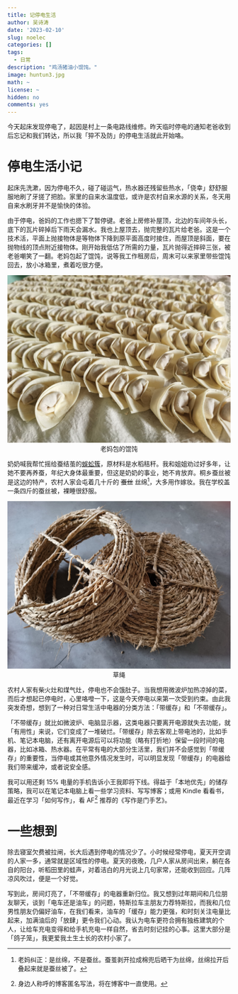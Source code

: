```yaml
---
title: 记停电生活
author: 吴诗涛
date: '2023-02-10'
slug: noelec
categories: []
tags:
  - 日常
description: "鸡汤猪油小馄饨。"
image: huntun3.jpg
math: ~
license: ~
hidden: no
comments: yes
---
```


今天起床发现停电了，起因是村上一条电路线维修。昨天临时停电的通知老爸收到后忘记和我们转达，所以我「猝不及防」的停电生活就此开始咯。

# 停电生活小记

起床先洗漱，因为停电不久，碰了碰运气，热水器还残留些热水，「侥幸」舒舒服服地刷了牙搓了把脸。家里的自来水温度低，或许是农村自来水源的关系，冬天用自来水刷牙并不是愉快的体验。

由于停电，爸妈的工作也摁下了暂停键。老爸上房修补屋顶，北边的车间年头长，底下的瓦片碎掉后下雨天会漏水。我也上屋顶去，抛完整的瓦片给老爸。这是一个技术活，平面上抛接物体是等物体下降到原平面高度时接住，而屋顶是斜面，要在抛物线的顶点附近接物体。刚开始我低估了所需的力量，瓦片抛得近摔碎三张，被老爸嘲笑了一翻。老妈包起了馄饨，说等我工作租房后，周末可以来家里带些馄饨回去，放小冰箱里，煮着吃很方便。

<center><img src="huntun.jpg" width=550></center>
<center>老妈包的馄饨</center>

奶奶喊我帮忙摇给蚕结茧的[蜈蚣簇](https://baijiahao.baidu.com/s?id=1616007934689032491)，原材料是水稻秸秆。我和姐姐劝过好多年，让她不要再养蚕，年纪大身体最重要，但这是奶奶的事业，她不肯放弃。桐乡蚕丝被是这边的特产，农村人家会屯着几十斤的 ~~蚕丝~~ 丝绵[^simian]，大多用作嫁妆。我在学校盖一条四斤的蚕丝被，裸睡很舒服。

[^simian]: 老妈纠正：是丝绵，不是蚕丝。蚕茧剥开拉成棉兜后晒干为丝绵，丝绵拉开后叠起来就是蚕丝被了。

<center><img src="caosheng.jpg" width=550></center>
<center>草绳</center>

农村人家有柴火灶和煤气灶，停电也不会饿肚子。当我想用微波炉加热凉掉的菜，而后才想起已停电时，心里咯噔一下，这是今天停电以来第一次受到约束。由此我突发奇想，想到了一种对日常生活中电器的分类方法：「带缓存」和「不带缓存」。

「不带缓存」就比如微波炉、电脑显示器，这类电器只要离开电源就失去功能，就「有用性」来说，它们变成了一堆破烂。「带缓存」除去客观上带电池的，比如手机、笔记本电脑，还有离开电源后可以将功能（略有打折地）保留一段时间的电器，比如冰箱、热水器。在平常有电的大部分生活里，我们并不会感觉到「带缓存」的重要性，当停电或其他意外情况发生时，可以明显发现「带缓存」的电器给我们带来缓冲，或者说安全感。

我可以用还剩 15% 电量的手机告诉小王我即将下线。得益于「本地优先」的储存策略，我可以在笔记本电脑上看一些学习资料、写写博客；或用 Kindle 看看书，最近在学习「如何写作」，看 AF[^code] 推荐的《写作是门手艺》。

[^code]: 身边人称呼的博客匿名写法，将在博客中一直使用。

# 一些想到

除去寝室欠费被拉闸，长大后遇到停电的情况少了。小时候经常停电，夏天开空调的人家一多，通常就是区域性的停电。夏天的夜晚，几户人家从房间出来，躺在各自的阳台，听稻田里的蛙声，对着洁白的月光说上几句家常，还能收到回应。几阵凉风吹过，便是一个好觉。

写到此，房间灯亮了，「不带缓存」的电器重新归位。我又想到过年期间和几位朋友聊天，谈到「电车还是油车」的问题，特斯拉车主朋友力荐特斯拉，而我和几位男性朋友仍偏好油车，在我们看来，油车的「缓存」能力更强，和时刻关注电量比起来，加满油后的「放肆」更令我们心动。我认为电车更符合拥有独栋建筑的个人，让给车充电变得和给手机充电一样自然，省去时刻记挂的心事。这里大部分是「鸽子笼」，我更爱我土生土长的农村小家了。
